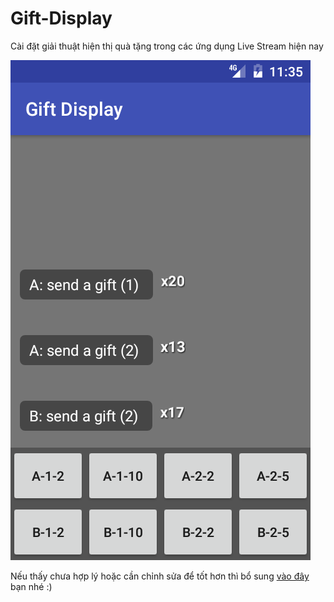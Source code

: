 # Gift-Display
Cài đặt giải thuật hiện thị quà tặng trong các ứng dụng Live Stream hiện nay

![1](https://github.com/vn-ttinc/Gift-Display/blob/master/screenshots/demo1.png "")

Nếu thấy chưa hợp lý hoặc cần chỉnh sửa để tốt hơn thì bổ sung [vào đây](https://github.com/vn-ttinc/Gift-Display/issues) bạn nhé :)